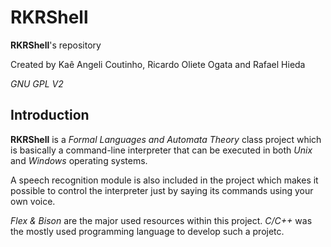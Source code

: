 # RKRShell

**RKRShell**'s repository

Created by Kaê Angeli Coutinho, Ricardo Oliete Ogata and Rafael Hieda

_GNU GPL V2_

## Introduction

**RKRShell** is a _Formal Languages and Automata Theory_ class project which is basically a command-line interpreter that can be executed in both _Unix_ and _Windows_ operating systems.

A speech recognition module is also included in the project which makes it possible to control the interpreter just by saying its commands using your own voice.

_Flex & Bison_ are the major used resources within this project. _C/C++_ was the mostly used programming language to develop such a projetc.
